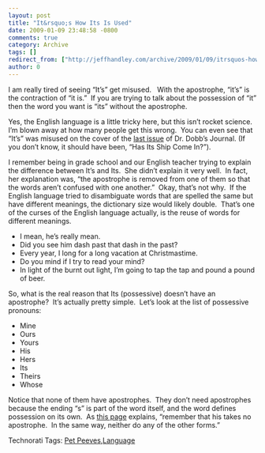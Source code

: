 ```yaml
---
layout: post
title: "It&rsquo;s How Its Is Used"
date: 2009-01-09 23:48:58 -0800
comments: true
category: Archive
tags: []
redirect_from: ["http://jeffhandley.com/archive/2009/01/09/itrsquos-how-its-is-used.aspx"]
author: 0
---
```

<!-- more -->
<p>I am really tired of seeing “It’s” get misused.   With the apostrophe, “it’s” is the contraction of “it is.”  If you are trying to talk about the possession of “it” then the word you want is “its” without the apostrophe.</p>  <p>Yes, the English language is a little tricky here, but this isn’t rocket science.  I’m blown away at how many people get this wrong.  You can even see that “It’s” was misused on the cover of the <a href="http://www.ericsink.com/entries/rip_dr_dobbs.html" target="_blank">last issue</a> of Dr. Dobb’s Journal. (If you don’t know, it should have been, “Has Its Ship Come In?”).</p>  <p>I remember being in grade school and our English teacher trying to explain the difference between It’s and Its.  She didn’t explain it very well.  In fact, her explanation was, “the apostrophe is removed from one of them so that the words aren’t confused with one another.”  Okay, that’s not why.  If the English language tried to disambiguate words that are spelled the same but have different meanings, the dictionary size would likely double.  That’s one of the curses of the English language actually, is the reuse of words for different meanings.</p>  <ul>   <li>I mean, he’s really mean. </li>    <li>Did you see him dash past that dash in the past? </li>    <li>Every year, I long for a long vacation at Christmastime. </li>    <li>Do you mind if I try to read your mind? </li>    <li>In light of the burnt out light, I’m going to tap the tap and pound a pound of beer. </li> </ul>  <p>So, what is the real reason that Its (possessive) doesn’t have an apostrophe?  It’s actually pretty simple.  Let’s look at the list of possessive pronouns:</p>  <ul>   <li>Mine </li>    <li>Ours </li>    <li>Yours </li>    <li>His </li>    <li>Hers </li>    <li>Its </li>    <li>Theirs </li>    <li>Whose </li> </ul>  <p>Notice that none of them have apostrophes.  They don’t need apostrophes because the ending “s” is part of the word itself, and the word defines possession on its own.  As <a href="http://englishplus.com/grammar/00000134.htm" target="_blank">this page</a> explains, “remember that his takes no apostrophe.  In the same way, neither do any of the other forms.”</p>  <div class="wlWriterEditableSmartContent" id="scid:0767317B-992E-4b12-91E0-4F059A8CECA8:ab611878-cd6e-44af-a28d-19a933cc300d" style="padding-right: 0px; display: inline; padding-left: 0px; float: none; padding-bottom: 0px; margin: 0px; padding-top: 0px">Technorati Tags: <a href="http://technorati.com/tags/Pet+Peeves" rel="tag">Pet Peeves</a>,<a href="http://technorati.com/tags/Language" rel="tag">Language</a></div>

